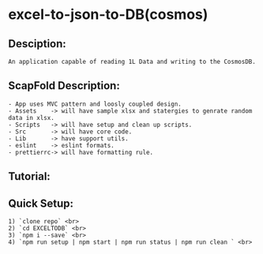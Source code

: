 # excel-to-json-to-DB(cosmos)

## Desciption:

    An application capable of reading 1L Data and writing to the CosmosDB.

## ScapFold Description:

    - App uses MVC pattern and loosly coupled design.
    - Assets    -> will have sample xlsx and statergies to genrate random data in xlsx.
    - Scripts   -> will have setup and clean up scripts.
    - Src       -> will have core code.
    - Lib       -> have support utils.
    - eslint    -> eslint formats.
    - prettierrc-> will have formatting rule.

## Tutorial:

## Quick Setup:

    1) `clone repo` <br>
    2) `cd EXCELTODB` <br>
    3) `npm i --save` <br>
    4) `npm run setup | npm start | npm run status | npm run clean ` <br>
